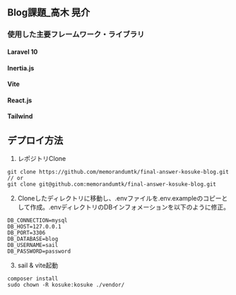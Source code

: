 ## Blog課題_高木 晃介

### 使用した主要フレームワーク・ライブラリ
#### Laravel 10
#### Inertia.js
#### Vite
#### React.js
#### Tailwind

## デプロイ方法
1. レポジトリClone
```text
git clone https://github.com/memorandumtk/final-answer-kosuke-blog.git
// or
git clone git@github.com:memorandumtk/final-answer-kosuke-blog.git
```
2. Cloneしたディレクトリに移動し、.envファイルを.env.exampleのコピーとして作成。.envディレクトリのDBインフォメーションを以下のように修正。
```text
DB_CONNECTION=mysql
DB_HOST=127.0.0.1
DB_PORT=3306
DB_DATABASE=blog
DB_USERNAME=sail
DB_PASSWORD=password
```
3. sail & vite起動
```text
composer install
sudo chown -R kosuke:kosuke ./vendor/

```
